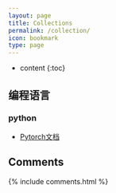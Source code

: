 ```yaml
---
layout: page
title: Collections
permalink: /collection/
icon: bookmark
type: page
---
```


* content
{:toc}

## 编程语言

### python

* [Pytorch文档](https://pytorch.org/docs/stable/index.html)

## Comments

{% include comments.html %}
